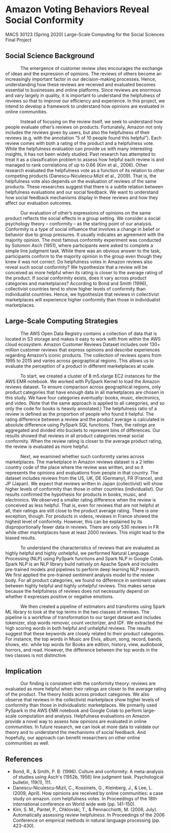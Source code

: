 
# Amazon Voting Behaviors Reveal Social Conformity
MACS 30123 (Spring 2020) Large-Scale Computing for the Social Sciences Final Project

## Social Science Background
            The emergence of customer review sites encourages the exchange of ideas and the expression of opinions. The reviews of others become an increasingly important factor in our decision-making processes. Hence, understanding how these reviews are received and evaluated becomes essential to businesses and online platforms. Since reviews are enormous and vary largely in quality, it is important to understand the helpfulness of reviews so that to improve our efficiency and experience. In this project, we intend to develop a framework to understand how opinions are evaluated in online communities.

            Instead of focusing on the review itself, we seek to understand how people evaluate other’s reviews on products. Fortunately, Amazon not only includes the reviews given by users, but also the helpfulness of their reviews (e.g. with the annotation “5 of 10 people found this helpful”). Each review comes with both a rating of the product and a helpfulness vote. While the helpfulness evaluation can provide us with many interesting insights, it has not been widely studied. Past research has attempted to treat it as a classification problem to assess how helpful each review is and managed to rank correlations of up to 0.66 (Kim et al., 2006). Other research evaluated the helpfulness vote as a function of its relation to other competing products (Danescu-Niculescu-Mizil et al., 2009). That is, the helpfulness vote also depends on the evaluation of reviews of the same products. These researches suggest that there is a subtle relation between helpfulness evaluations and our social feedback. We want to understand how social feedback mechanisms display in these reviews and how they affect our evaluation outcomes.

            Our evaluation of other’s expressions of opinions on the same product reflects the social effects in a group setting. We consider a social psychology theory – conformity – as the starting point of our analysis. Conformity is a type of social influence that involves a change in belief or behavior due to group pressures. It usually indicates an agreement with the majority opinion. The most famous conformity experiment was conducted by Solomon Asch (1951), where participants were asked to complete a simple line judgment task. While there was an obvious answer to the task, participants conform to the majority opinion in the group even though they knew it was not correct. Do helpfulness votes in Amazon reviews also reveal such social conformity? We hypothesize that a review will be conceived as more helpful when its rating is closer to the average rating of the product. If social conformity exists, does it vary across product categories and marketplaces? According to Bond and Smith (1996), collectivist countries tend to show higher levels of conformity than individualist countries. Hence, we hypothesize that reviews in collectivist marketplaces will experience higher conformity than those in individualist marketplaces.
    
## Large-Scale Computing Strategies
            The AWS Open Data Registry contains a collection of data that is located in S3 storage and makes it easy to work with from within the AWS cloud ecosystem. Amazon Customer Reviews Dataset includes over 130+ million customer reviews that express opinions and describe experiences regarding Amazon’s iconic products. The collection of reviews spans from 1995 to 2015 and varies across geographical regions. This allows us to evaluate the perception of a product in different marketplaces at scale. 

            To start, we created a cluster of 8 m5.xlarge EC2 instances for the AWS EMR notebook. We worked with PySpark Kernel to load the Amazon reviews dataset. To ensure comparison across geographical regions, only product categories that have enough data in all marketplaces are chosen in this study. We have four categories eventually: books, music, electronics, and video. (Note that the same approach is applied to all categories, and so only the code for books is heavily annotated.) The helpfulness ratio of a review is defined as the proportion of people who found it helpful. The rating difference between a review and the product average is calculated in absolute difference using PySpark SQL functions. Then, the ratings are aggregated and divided into buckets to represent bins of differences. Our results showed that reviews in all product categories reveal social conformity. When the review rating is closer to the average product rating, the review is evaluated as more helpful.

            Next, we examined whether such conformity varies across marketplaces. The marketplace in Amazon reviews dataset is a 2 letter country code of the place where the review was written, and so it represents the opinions and evaluations from people in that country. The dataset includes reviews from the US, UK, DE (Germany), FR (France), and JP (Japan). We expect that reviews written in Japan (collectivist) will show higher levels of conformity than those in other countries (individualist). Our results confirmed the hypothesis for products in books, music, and electronics. We observed a smaller rating difference when the review is conceived as less helpful. That is, even for reviews that are not helpful at all, their ratings are still close to the product average rating. There is one exception, though. For products in videos, reviews in France showed the highest level of conformity. However, this can be explained by its disproportionally fewer data in reviews. There are only 530 reviews in FR while other marketplaces have at least 2000 reviews. This might lead to the biased results.

            To understand the characteristics of reviews that are evaluated as highly helpful and highly unhelpful, we performed Natural Language Processing (NLP) using PySpark functions and Spark NLP in Google Colab. Spark NLP is an NLP library build natively on Apache Spark and includes pre-trained models and pipelines to perform deep learning NLP research. We first applied the pre-trained sentiment analysis model to the review body. For all product categories, we found no difference in sentiment values between highly helpful and highly unhelpful reviews. This makes sense because the helpfulness of reviews does not necessarily depend on whether it expresses positive or negative emotions.

            We then created a pipeline of estimators and transforms using Spark ML library to look at the top terms in the two classes of reviews. The pipeline is a workflow of transformation to our target dataset and includes tokenizer, stop words remover, count vectorizer, and IDF. We extracted the high scoring words in both helpful and unhelpful reviews. The results suggest that these keywords are closely related to their product categories. For instance, the top words in Music are Elvis, album, song, record, bands, shows, etc. while top words for Books are edition, history, view, audiobook, horrors, and read. However, the difference between the top words in the two classes is not distinctive.

## Implication
            Our finding is consistent with the conformity theory: reviews are evaluated as more helpful when their ratings are closer to the average rating of the product. The theory holds across product categories. We also observe that reviews in the collectivist marketplace show higher levels of conformity than those in individualistic marketplaces. We primarily used PySpark in the AWS EMR notebook and Google Colab to perform large-scale computation and analysis. Helpfulness evaluations on Amazon provide a novel way to assess how opinions are evaluated in online communities. In future research, we can look at more data to validate our theory and to understand the mechanisms of social feedback. And hopefully, our approach can benefit researchers on other online communities as well.

## References
* Bond, R., & Smith, P. B. (1996). Culture and conformity: A meta-analysis of studies using Asch's (1952b, 1956) line judgment task. Psychological bulletin, 119(1), 111.
* Danescu-Niculescu-Mizil, C., Kossinets, G., Kleinberg, J., & Lee, L. (2009, April). How opinions are received by online communities: a case study on amazon. com helpfulness votes. In Proceedings of the 18th international conference on World wide web (pp. 141-150).
* Kim, S. M., Pantel, P., Chklovski, T., & Pennacchiotti, M. (2006, July). Automatically assessing review helpfulness. In Proceedings of the 2006 Conference on empirical methods in natural language processing (pp. 423-430).

                                      
